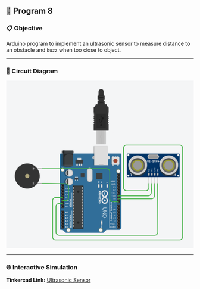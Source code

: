 ## 🚀 Program 8

### 📋 Objective
Arduino program to implement an ultrasonic sensor to measure distance to an obstacle and `buzz` when too close to object.

---

### 🔧 Circuit Diagram

![Ultrasonic Sensor](./Ultrasonic%20Sensor.png)

---

### 🌐 Interactive Simulation

**Tinkercad Link:** [Ultrasonic Sensor](https://www.tinkercad.com/things/bwViUEaL79p-ultrasonic-sensor-?sharecode=myRTfbjcGAqkN1BLuWSU1WYIDSVPPrR2oipJZayzYKw)